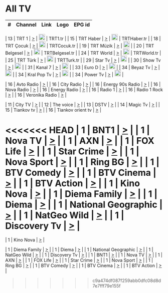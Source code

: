 <h1>All TV</h1>

| #   | Channel        | Link  | Logo | EPG id |
|:---:|:--------------:|:-----:|:----:|:------:|

| 13  | TRT 1            | [>](https://tv-trt1.medya.trt.com.tr/master.m3u8) | <img height="20" src="https://i.imgur.com/j786OLG.png"/> | TRT1.tr |
| 15  | TRT Haber        | [>](https://tv-trthaber.medya.trt.com.tr/master.m3u8) | <img height="20" src="https://i.imgur.com/OVfo8Ab.png"/> | TRTHaber.tr |
| 18  | TRT Çocuk        | [>](https://tv-trtcocuk.medya.trt.com.tr/master.m3u8) | <img height="20" src="https://i.imgur.com/QLFmD6d.png"/> | TRTCocuk.tr |
| 19  | TRT Müzik        | [>](https://tv-trtmuzik.medya.trt.com.tr/master.m3u8) | <img height="20" src="https://i.imgur.com/fIVFCEd.png"/> |
| 20  | TRT Belgesel     | [>](https://tv-trtbelgesel.medya.trt.com.tr/master.m3u8) | <img height="20" src="https://i.imgur.com/MGO87pe.png"/> | TRTBelgesel.tr |
| 24  | TRT World        | [>](https://tv-trtworld.medya.trt.com.tr/master.m3u8) | <img height="20" src="https://i.imgur.com/JEA2xpv.png"/> | TRTWorld.tr |
| 25  | TRT Türk         | [>](https://tv-trtturk.medya.trt.com.tr/master.m3u8) | <img height="20" src="https://i.imgur.com/OSTOQNw.png"/> | TRTTurk.tr |
| 29  | Star Tv   | [>](https://dogus-live.daioncdn.net/startv/startv_360p.m3u8) | <img height="20" src="https://i.imgur.com/IebUZx1.png"/> |
| 30  | Show Tv     | [>](https://ciner-live.daioncdn.net/showtv/showtv.m3u8) | <img height="20" src="https://i.imgur.com/IebUZx1.png"/> |
| 31  | Kanal 7     | [>](https://kanal7-live.daioncdn.net/kanal7/kanal7.m3u8) | <img height="20" src="https://i.imgur.com/IebUZx1.png"/> |
| 33  | Euro D    | [>](https://www.youtube.com/user/KanalD/live) | <img height="20" src="https://i.imgur.com/IebUZx1.png"/> |
| 34  | Beyaz Tv     | [>](https://beyaztv-live.daioncdn.net/beyaztv/beyaztv.m3u8) | <img height="20" src="https://i.imgur.com/IebUZx1.png"/> |
| 34  | Kral Pop Tv     | [>](https://www.youtube.com/watch?v=GuFTuKoXepw) | <img height="20" src="https://i.imgur.com/IebUZx1.png"/> |
| 34  | Power Tv     | [>](https://livetv.powerapp.com.tr/powerTV/powerhd.smil/chunklist.m3u8) | <img height="20" src="https://i.imgur.com/IebUZx1.png"/> |

| 16  | Avto Radio | [>](http://stream.metacast.eu/avtoradio.mp3.m3u) |
| 16  | City Radio | [>](http://stream.metacast.eu/city.aac.m3u) |
| 16  | Energy 90s Radio | [>](http://stream.metacast.eu/energy-90s.m3u) |
| 16  | Nova Radio | [>](http://stream.metacast.eu/nova.aac.m3u) |
| 16  | Energy Radio | [>](http://stream.metacast.eu/nrj.aac.m3u) |
| 16  | Radio 1 | [>](http://stream.metacast.eu/radio1.aac.m3u) |
| 16  | Radio 1 Rock | [>](http://stream.metacast.eu/radio1rock.aac.m3u) |
| 16  | Veronika Radio | [>](http://stream.metacast.eu/veronika.aac.m3u) |

| 11  | City TV | [>](https://tv.city.bg/play/tshls/citytv/index.m3u8) |
| 12  | The voice | [>](https://bss1.neterra.tv/thevoice/thevoice.m3u8) |
| 13  | DSTV | [>](http://46.249.95.140:8081/hls/data.m3u8) |
| 14  | Magic Tv | [>](https://bss1.neterra.tv/magictv/magictv.m3u8) |
| 15  | Tiankov tv | [>](https://streamer103.neterra.tv/tiankov-folk/live.m3u8) |
| 16  | Tiankov orient tv | [>](https://streamer103.neterra.tv/tiankov-orient/live.m3u8) |

<<<<<<< HEAD
| 1 | BNT1 | [>](https://ymkaya.xyz:29068/tv/bnt1/playlist.m3u8?wmsAuthSign=c2VydmVyX3RpbWU9Ni8yMy8yMDI1IDE6MDk6MjUgUE0maGFzaF92YWx1ZT1MNCtFSEt4UC8zYlpFR1VaRm1RUGVnPT0mdmFsaWRtaW51dGVzPTYw) |
| 1 | Nova TV | [>](https://ymkaya.xyz:29068/tv/novatv/playlist.m3u8?wmsAuthSign=c2VydmVyX3RpbWU9Ni8yMy8yMDI1IDE6MDk6MzYgUE0maGFzaF92YWx1ZT1oUUdJRnZ6b0ZneEtlVVVuOFdCdVlRPT0mdmFsaWRtaW51dGVzPTYw) |
| 1 | AXN | [>](https://ymkaya.xyz:29068/tv/axn/playlist.m3u8?wmsAuthSign=c2VydmVyX3RpbWU9Ni8yMy8yMDI1IDE6MDk6NDYgUE0maGFzaF92YWx1ZT00NWhVR3BDOUpEaTdKOExDNjRGNGFRPT0mdmFsaWRtaW51dGVzPTYw) |
| 1 | FOX Life | [>](https://ymkaya.xyz:29068/tv/foxlife/playlist.m3u8?wmsAuthSign=c2VydmVyX3RpbWU9Ni8yMy8yMDI1IDE6MDk6NTYgUE0maGFzaF92YWx1ZT1tdXQrSUxNdkhVbTk3b1dNSzNwUklnPT0mdmFsaWRtaW51dGVzPTYw) |
| 1 | Star Crime | [>](https://ymkaya.xyz:29068/tv/foxcrime/playlist.m3u8?wmsAuthSign=c2VydmVyX3RpbWU9Ni8yMy8yMDI1IDE6MTA6MDUgUE0maGFzaF92YWx1ZT1WN2FkcWplMDI1cDRqSTgvK2xzZWlBPT0mdmFsaWRtaW51dGVzPTYw) |
| 1 | Nova Sport | [>](https://ymkaya.xyz:29068/tv/novasport/playlist.m3u8?wmsAuthSign=c2VydmVyX3RpbWU9Ni8yMy8yMDI1IDE6MTA6MTUgUE0maGFzaF92YWx1ZT1oNFF6Ui9VSXI4ZjZINHlabVpISXF3PT0mdmFsaWRtaW51dGVzPTYw) |
| 1 | Ring BG | [>](https://ymkaya.xyz:29068/tv/ringbg/playlist.m3u8?wmsAuthSign=c2VydmVyX3RpbWU9Ni8yMy8yMDI1IDE6MTA6MjQgUE0maGFzaF92YWx1ZT1WZTJ0SVkzZTEvR3ZoK2tlVXJ3MFlBPT0mdmFsaWRtaW51dGVzPTYw) |
| 1 | BTV Comedy | [>](https://ymkaya.xyz:29068/tv/btvcomedy/playlist.m3u8?wmsAuthSign=c2VydmVyX3RpbWU9Ni8yMy8yMDI1IDE6MTA6MzQgUE0maGFzaF92YWx1ZT1RSklyV1BFT2RzellyN2RnVWorcGVRPT0mdmFsaWRtaW51dGVzPTYw) |
| 1 | BTV Cinema | [>](https://ymkaya.xyz:29068/tv/btvcinema/playlist.m3u8?wmsAuthSign=c2VydmVyX3RpbWU9Ni8yMy8yMDI1IDE6MTA6NDQgUE0maGFzaF92YWx1ZT15NXE3bU9jUzJzSlplTWJjSHpvSFVRPT0mdmFsaWRtaW51dGVzPTYw) |
| 1 | BTV Action | [>](https://ymkaya.xyz:29068/tv/btvaction/playlist.m3u8?wmsAuthSign=c2VydmVyX3RpbWU9Ni8yMy8yMDI1IDE6MTA6NTMgUE0maGFzaF92YWx1ZT05YU9uS3MrN2NEOXFCZjh1Zmdjcm9BPT0mdmFsaWRtaW51dGVzPTYw) |
| 1 | Kino Nova | [>](https://ymkaya.xyz:29068/tv/kinonova/playlist.m3u8?wmsAuthSign=c2VydmVyX3RpbWU9Ni8yMy8yMDI1IDE6MTE6MDMgUE0maGFzaF92YWx1ZT1QTE4xb3RxT1hNb1llWjU5YlhWOGlnPT0mdmFsaWRtaW51dGVzPTYw) |
| 1 | Diema Family | [>](https://ymkaya.xyz:29068/tv/diemafamily/playlist.m3u8?wmsAuthSign=c2VydmVyX3RpbWU9Ni8yMy8yMDI1IDE6MTE6MTIgUE0maGFzaF92YWx1ZT1wTDhTcWZocVhmeHEyWVBKeFJtTHZBPT0mdmFsaWRtaW51dGVzPTYw) |
| 1 | Diema | [>](https://ymkaya.xyz:29068/tv/diema/playlist.m3u8?wmsAuthSign=c2VydmVyX3RpbWU9Ni8yMy8yMDI1IDE6MTE6MjEgUE0maGFzaF92YWx1ZT10cjJ5T0NSV1FocVFJM0lRMG95ZHB3PT0mdmFsaWRtaW51dGVzPTYw) |
| 1 | National Geographic | [>](https://ymkaya.xyz:29068/tv/natgeo/playlist.m3u8?wmsAuthSign=c2VydmVyX3RpbWU9Ni8yMy8yMDI1IDE6MTE6MzEgUE0maGFzaF92YWx1ZT1nenpXU0ppOW9MRjJmdWg3L3o5dnhnPT0mdmFsaWRtaW51dGVzPTYw) |
| 1 | NatGeo Wild | [>](https://ymkaya.xyz:29068/tv/natgeowild/playlist.m3u8?wmsAuthSign=c2VydmVyX3RpbWU9Ni8yMy8yMDI1IDE6MTE6NDAgUE0maGFzaF92YWx1ZT1SZnJHS1ZSYWx1UHhhYmNFZzBGV2x3PT0mdmFsaWRtaW51dGVzPTYw) |
| 1 | Discovery Tv | [>](https://ymkaya.xyz:29068/tv/discovery/playlist.m3u8?wmsAuthSign=c2VydmVyX3RpbWU9Ni8yMy8yMDI1IDE6MTE6NTAgUE0maGFzaF92YWx1ZT03UnJISTJ5UU9tdTFEc3hDeldWc0d3PT0mdmFsaWRtaW51dGVzPTYw) |
=======


| 1 | Kino Nova | [>](https://ymkaya.xyz:11336/tv/kinonova/playlist.m3u8?wmsAuthSign=c2VydmVyX3RpbWU9MS8yLzIwMjUgNDo0MDoyMCBBTSZoYXNoX3ZhbHVlPWlFS1FrWEtMMVRFM3l5YklUWUJQUHc9PSZ2YWxpZG1pbnV0ZXM9NjA=) |

| 1 | Diema Family | [>](https://ymkaya.xyz:11336/tv/diemafamily/playlist.m3u8?wmsAuthSign=c2VydmVyX3RpbWU9MS8yLzIwMjUgNDo0MDozMCBBTSZoYXNoX3ZhbHVlPUVUaTVKTldvZTF5WVVCM0YwL21kaXc9PSZ2YWxpZG1pbnV0ZXM9NjA=) |
| 1 | Diema | [>](https://ymkaya.xyz:11336/tv/diema/playlist.m3u8?wmsAuthSign=c2VydmVyX3RpbWU9MS8yLzIwMjUgNDo0MDo0MCBBTSZoYXNoX3ZhbHVlPVlYMWVJT2NuUjNpUTBsaytEUFFOS2c9PSZ2YWxpZG1pbnV0ZXM9NjA=) |
| 1 | National Geographic | [>](https://ymkaya.xyz:11336/tv/natgeo/playlist.m3u8?wmsAuthSign=c2VydmVyX3RpbWU9MS8yLzIwMjUgNDo0MTo0MSBBTSZoYXNoX3ZhbHVlPTJQTlVmcG5nYWx0M013eUhGRGxnd0E9PSZ2YWxpZG1pbnV0ZXM9NjA=) |
| 1 | NatGeo Wild | [>](https://ymkaya.xyz:11336/tv/natgeowild/playlist.m3u8?wmsAuthSign=c2VydmVyX3RpbWU9MS8yLzIwMjUgNDo0MTo1MSBBTSZoYXNoX3ZhbHVlPVl1OXZaTTliN0hGWEN3eDBYd1duNkE9PSZ2YWxpZG1pbnV0ZXM9NjA=) |
| 1 | Discovery Tv | [>](https://ymkaya.xyz:11336/tv/discovery/playlist.m3u8?wmsAuthSign=c2VydmVyX3RpbWU9MS8yLzIwMjUgNDo0MjowMSBBTSZoYXNoX3ZhbHVlPWtBQmdLNlY2RmQwWElzMVYzSDJyVkE9PSZ2YWxpZG1pbnV0ZXM9NjA=) |
| 1 | BNT1 | [>](https://ymkaya.xyz:11336/tv/bnt1/playlist.m3u8?wmsAuthSign=c2VydmVyX3RpbWU9MS8yLzIwMjUgNDozODozOCBBTSZoYXNoX3ZhbHVlPVVrMVlRQXpJWlhYeUh6ZFVpSC9NMUE9PSZ2YWxpZG1pbnV0ZXM9NjA=) |
| 1 | Nova TV | [>](https://ymkaya.xyz:11336/tv/novatv/playlist.m3u8?wmsAuthSign=c2VydmVyX3RpbWU9MS8yLzIwMjUgNDozODo0OCBBTSZoYXNoX3ZhbHVlPUVxQjh1a0ZzYkVGZU8zZDFGTzdreVE9PSZ2YWxpZG1pbnV0ZXM9NjA=) |
| 1 | AXN | [>](https://ymkaya.xyz:11336/tv/axn/playlist.m3u8?wmsAuthSign=c2VydmVyX3RpbWU9MS8yLzIwMjUgNDozODo1OCBBTSZoYXNoX3ZhbHVlPUpkWStGY1hkNXhaOVpPZ0thQ0FZL3c9PSZ2YWxpZG1pbnV0ZXM9NjA=) |
| 1 | FOX Life | [>](https://ymkaya.xyz:11336/tv/foxlife/playlist.m3u8?wmsAuthSign=c2VydmVyX3RpbWU9MS8yLzIwMjUgNDozOToxMCBBTSZoYXNoX3ZhbHVlPWt1ZDc1T3AzYlZDTjJnSy9TU0xJZlE9PSZ2YWxpZG1pbnV0ZXM9NjA=) |
| 1 | Star Crime | [>](https://ymkaya.xyz:11336/tv/foxcrime/playlist.m3u8?wmsAuthSign=c2VydmVyX3RpbWU9MS8yLzIwMjUgNDozOToyMCBBTSZoYXNoX3ZhbHVlPXIwVU45Nm9FR1l2enNkTG9TanBxbmc9PSZ2YWxpZG1pbnV0ZXM9NjA=) |
| 1 | Nova Sport | [>](https://ymkaya.xyz:11336/tv/novasport/playlist.m3u8?wmsAuthSign=c2VydmVyX3RpbWU9MS8yLzIwMjUgNDozOTozMCBBTSZoYXNoX3ZhbHVlPXlSZ0UxazVaM0xhSmc0NmR4T0c1T2c9PSZ2YWxpZG1pbnV0ZXM9NjA=) |
| 1 | Ring BG | [>](https://ymkaya.xyz:11336/tv/ringbg/playlist.m3u8?wmsAuthSign=c2VydmVyX3RpbWU9MS8yLzIwMjUgNDozOTo0MCBBTSZoYXNoX3ZhbHVlPTR4aUlFNHVUYWN4enY1WkVuOFZma2c9PSZ2YWxpZG1pbnV0ZXM9NjA=) |
| 1 | BTV Comedy | [>](https://ymkaya.xyz:11336/tv/btvcomedy/playlist.m3u8?wmsAuthSign=c2VydmVyX3RpbWU9MS8yLzIwMjUgNDozOTo1MCBBTSZoYXNoX3ZhbHVlPUtrMTJ2RHNTTUU1RFp1ZkVOdXFSK3c9PSZ2YWxpZG1pbnV0ZXM9NjA=) |
| 1 | BTV Cinema | [>](https://ymkaya.xyz:11336/tv/btvcinema/playlist.m3u8?wmsAuthSign=c2VydmVyX3RpbWU9MS8yLzIwMjUgNDozOTo1OSBBTSZoYXNoX3ZhbHVlPTZWcU9FZW56cG1NM1lrYy8xNE5NeHc9PSZ2YWxpZG1pbnV0ZXM9NjA=) |
| 1 | BTV Action | [>](https://ymkaya.xyz:11336/tv/btvaction/playlist.m3u8?wmsAuthSign=c2VydmVyX3RpbWU9MS8yLzIwMjUgNDo0MDoxMCBBTSZoYXNoX3ZhbHVlPUlDd0ErRkZVWThyMVZwR3c2REdGZ3c9PSZ2YWxpZG1pbnV0ZXM9NjA=) |
>>>>>>> c9a474df087f259abb0dfc08d8d7e7fff79e155f
